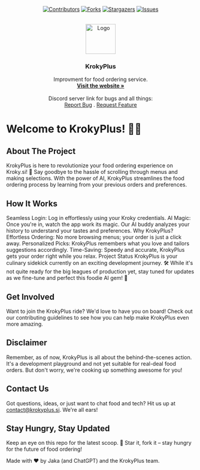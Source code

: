 <a name="readme-top"></a>
<div align="center">
  
[![Contributors][contributors-shield]][contributors-url]
[![Forks][forks-shield]][forks-url]
[![Stargazers][stars-shield]][stars-url]
[![Issues][issues-shield]][issues-url]
  
</div>



<br/>
<div align="center">
  <a href="https://krokyplus.si">
    <img src="https://app.krokyplus.si/favicon.ico" alt="Logo" width="80" height="80">
  </a>

<h3 align="center">KrokyPlus</h3>
  <p align="center">
    Improvment for food ordering service.
    <br />
    <a href="https://jakecernet.github.io/KrokyPlus/" target="_blank"><strong>Visit the website »</strong></a>
    <br />
    <br />
    Discord server link for bugs and all things:
    <br />
    <a href="https://discord.gg/jGHReVrecJ">Report Bug</a>
     .
    <a href="https://discord.gg/jGHReVrecJ">Request Feature</a>
  </p>
</div>



<!-- ABOUT THE PROJECT -->
# Welcome to KrokyPlus! 🍔🤖
## About The Project

KrokyPlus is here to revolutionize your food ordering experience on Kroky.si! 🚀 Say goodbye to the hassle of scrolling through menus and making selections. With the power of AI, KrokyPlus streamlines the food ordering process by learning from your previous orders and preferences.

## How It Works
Seamless Login: Log in effortlessly using your Kroky credentials.
AI Magic: Once you're in, watch the app work its magic. Our AI buddy analyzes your history to understand your tastes and preferences.
Why KrokyPlus?
Effortless Ordering: No more browsing menus; your order is just a click away.
Personalized Picks: KrokyPlus remembers what you love and tailors suggestions accordingly.
Time-Saving: Speedy and accurate, KrokyPlus gets your order right while you relax.
Project Status
KrokyPlus is your culinary sidekick currently on an exciting development journey. 🛠️ While it's not quite ready for the big leagues of production yet, stay tuned for updates as we fine-tune and perfect this foodie AI gem! 💎

## Get Involved
Want to join the KrokyPlus ride? We'd love to have you on board! Check out our contributing guidelines to see how you can help make KrokyPlus even more amazing.

## Disclaimer
Remember, as of now, KrokyPlus is all about the behind-the-scenes action. It's a development playground and not yet suitable for real-deal food orders. But don't worry, we're cooking up something awesome for you!

## Contact Us
Got questions, ideas, or just want to chat food and tech? Hit us up at <contact@krokyplus.si>. We're all ears!

## Stay Hungry, Stay Updated
Keep an eye on this repo for the latest scoop. 🍦 Star it, fork it – stay hungry for the future of food ordering!

Made with ❤️ by Jaka (and ChatGPT) and the KrokyPlus team.

<!-- MARKDOWN LINKS & IMAGES -->
<!-- https://www.markdownguide.org/basic-syntax/#reference-style-links -->
[contributors-shield]: https://img.shields.io/github/contributors/jakecernet/KrokyPlus.svg?style=for-the-badge
[contributors-url]: https://github.com/jakecernet/KrokyPlus/graphs/contributors
[forks-shield]: https://img.shields.io/github/forks/jakecernet/KrokyPlus.svg?style=for-the-badge
[forks-url]: https://github.com/jakecernet/KrokyPlus/network/members
[stars-shield]: https://img.shields.io/github/stars/jakecernet/KrokyPlus.svg?style=for-the-badge
[stars-url]: https://github.com/jakecernet/KrokyPlus/stargazers
[issues-shield]: https://img.shields.io/github/issues/jakecernet/KrokyPlus.svg?style=for-the-badge
[issues-url]: https://github.com/jakecernet/KrokyPlus/issues
[HTML5]: 	https://img.shields.io/badge/HTML5-E34F26?style=for-the-badge&logo=html5&logoColor=white
[Next-url]: https://en.wikipedia.org/wiki/HTML5
[JavaScript]: https://img.shields.io/badge/JavaScript-F7DF1E?style=for-the-badge&logo=javascript&logoColor=black
[React-url]: https://en.wikipedia.org/wiki/JavaScript
[CSS3]: https://img.shields.io/badge/CSS3-1572B6?style=for-the-badge&logo=css3&logoColor=white
[Vue-url]: https://en.wikipedia.org/wiki/CSS
[Python]: 	https://img.shields.io/badge/Python-14354C?style=for-the-badge&logo=python&logoColor=white
[Python-url]: https://www.python.org
